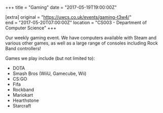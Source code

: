 +++
title = "Gaming"
date = "2017-05-19T19:00:00Z"

[extra]
original = "https://uwcs.co.uk/events/gaming-t3w4/"    
end = "2017-05-20T07:00:00Z"
location = "CS003 - Department of Computer Science"
+++

Our weekly gaming event. We have computers available with Steam and various other games, as well as a large range of consoles including Rock Band controllers\!

  

Games we play include (but not limited to):

  - DOTA  
  - Smash Bros (WiiU, Gamecube, Wii)  
  - CS:GO  
  - Fifa  
  - Rockband  
  - Mariokart  
  - Hearthstone  
  - Starcraft

